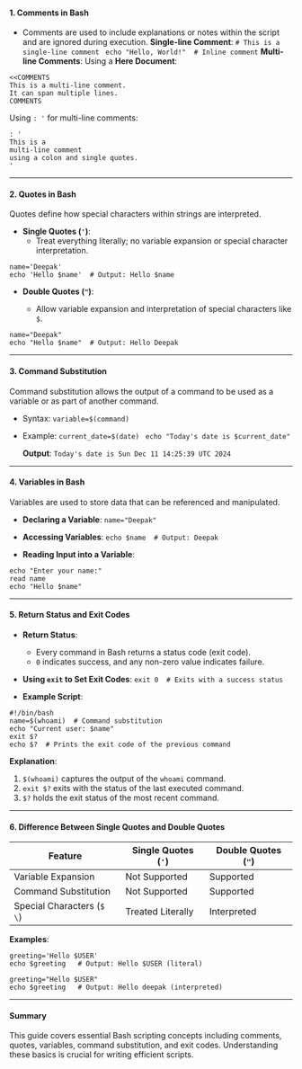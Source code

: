  #### **1. Comments in Bash**
- Comments are used to include explanations or notes within the script and are ignored during execution.
**Single-line Comment**:
`# This is a single-line comment `
`echo "Hello, World!"  # Inline comment`
**Multi-line Comments**: Using a **Here Document**:
```
<<COMMENTS
This is a multi-line comment.
It can span multiple lines.
COMMENTS
```

Using `: '` for multi-line comments:
```
: '
This is a
multi-line comment
using a colon and single quotes.
'
```

---

#### **2. Quotes in Bash**
Quotes define how special characters within strings are interpreted.
- **Single Quotes (`'`)**:
    - Treat everything literally; no variable expansion or special character interpretation.
```
name='Deepak'
echo 'Hello $name'  # Output: Hello $name
```
    
- **Double Quotes (`"`)**:
    
    - Allow variable expansion and interpretation of special characters like `$`.
```
name="Deepak"
echo "Hello $name"  # Output: Hello Deepak
```
---
#### **3. Command Substitution**
Command substitution allows the output of a command to be used as a variable or as part of another command.
- Syntax:
    `variable=$(command)`
    
- Example:
    `current_date=$(date) `
    `echo "Today's date is $current_date"`

    **Output**:
    `Today's date is Sun Dec 11 14:25:39 UTC 2024`  

---
#### **4. Variables in Bash**
Variables are used to store data that can be referenced and manipulated.
- **Declaring a Variable**:
    `name="Deepak"`
    
- **Accessing Variables**:
    `echo $name  # Output: Deepak`
    
- **Reading Input into a Variable**:    
```
echo "Enter your name:"
read name
echo "Hello $name"
```
---
#### **5. Return Status and Exit Codes**
- **Return Status**:
    - Every command in Bash returns a status code (exit code).
    - `0` indicates success, and any non-zero value indicates failure.
- **Using `exit` to Set Exit Codes**:
    `exit 0  # Exits with a success status`
    
- **Example Script**:
```
#!/bin/bash
name=$(whoami)  # Command substitution
echo "Current user: $name"
exit $?
echo $?  # Prints the exit code of the previous command
```

**Explanation**:
1. `$(whoami)` captures the output of the `whoami` command.
2. `exit $?` exits with the status of the last executed command.
3. `$?` holds the exit status of the most recent command.

---
#### **6. Difference Between Single Quotes and Double Quotes**

|Feature|Single Quotes (`'`)|Double Quotes (`"`)|
|---|---|---|
|Variable Expansion|Not Supported|Supported|
|Command Substitution|Not Supported|Supported|
|Special Characters (`$ \`)|Treated Literally|Interpreted|

**Examples**:
```
greeting='Hello $USER'
echo $greeting   # Output: Hello $USER (literal)

greeting="Hello $USER"
echo $greeting   # Output: Hello deepak (interpreted)
```

---
#### **Summary**
This guide covers essential Bash scripting concepts including comments, quotes, variables, command substitution, and exit codes. Understanding these basics is crucial for writing efficient scripts.